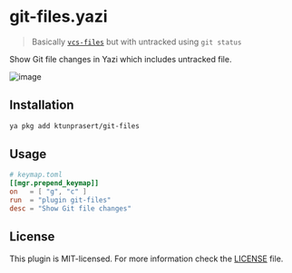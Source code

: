 # git-files.yazi

> Basically [`vcs-files`](https://github.com/yazi-rs/plugins/tree/main/vcs-files.yazi) but with untracked using `git status`

Show Git file changes in Yazi which includes untracked file.

![image](https://github.com/user-attachments/assets/639dc45c-c380-474c-8ea7-0b0455b299e3)

## Installation

```sh
ya pkg add ktunprasert/git-files
```

## Usage

```toml
# keymap.toml
[[mgr.prepend_keymap]]
on   = [ "g", "c" ]
run  = "plugin git-files"
desc = "Show Git file changes"
```

## License

This plugin is MIT-licensed. For more information check the [LICENSE](LICENSE) file.
